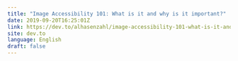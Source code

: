 ```yaml
---
title: "Image Accessibility 101: What is it and why is it important?"
date: 2019-09-20T16:25:01Z
link: https://dev.to/alhasenzahl/image-accessibility-101-what-is-it-and-why-is-it-important-7c3?utm_medium=RSS&utm_source=news.12bit.vn
site: dev.to
language: English
draft: false
---
```

